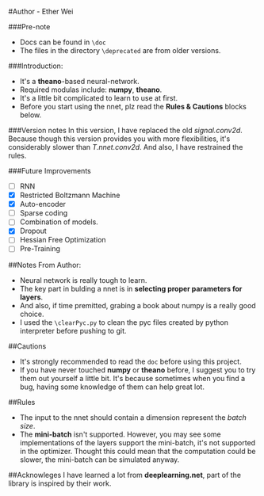 #Author - Ether Wei

###Pre-note
- Docs can be found in `\doc`
- The files in the directory `\deprecated` are from older versions.

###Introduction:
- It's a __theano__-based neural-network.
- Required modulas include: __numpy__, __theano__.
- It's a little bit complicated to learn to use at first.
- Before you start using the nnet, plz read the __Rules & Cautions__ blocks below.

###Version notes
In this version, I have replaced the old _signal.conv2d_. 
Because though this version provides you with more flexibilities, it's considerably slower than _T.nnet.conv2d_.
And also, I have restrained the rules.

###Future Improvements
- [ ] RNN
- [x] Restricted Boltzmann Machine
- [x] Auto-encoder
- [ ] Sparse coding
- [ ] Combination of models.
- [x] Dropout
- [ ] Hessian Free Optimization
- [ ] Pre-Training

##Notes From Author:
- Neural network is really tough to learn.
- The key part in bulding a nnet is in __selecting proper parameters for layers__.
- And also, if time premitted, grabing a book about numpy is a really good choice.
- I used the `\clearPyc.py` to clean the pyc files created by python interpreter before pushing to git.

##Cautions
- It's strongly recommended to read the `doc` before using this project.
- If you have never touched __numpy__ or __theano__ before, I suggest you to try them out yourself a little bit.
It's because sometimes when you find a bug, having some knowledge of them can help great lot.

##Rules
- The input to the nnet should contain a dimension represent the _batch size_.
- The __mini-batch__ isn't supported.
However, you may see some implementations of the layers support the mini-batch, it's not supported in the optimizer.
Thought this could mean that the computation could be slower, the mini-batch can be simulated anyway.

##Acknowleges
I have learned a lot from __deeplearning.net__, part of the library is inspired by their work.
